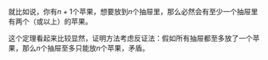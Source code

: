 就比如说，你有$n+1$个苹果，想要放到$n$个抽屉里，那么必然会有至少一个抽屉里有两个（或以上）的苹果。

这个定理看起来比较显然，证明方法考虑反证法：假如所有抽屉都至多放了一个苹果，那么$n$个抽屉至多只能放$n$个苹果，矛盾。
